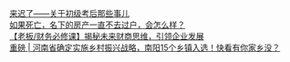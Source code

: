   
[来迟了——关于初级考后那些事儿](http://www.dianyue.me/archives/089/mfs9mg5so4wq2wi8/)  
[如果死亡，名下的房产一直不去过户，会怎么样？](http://www.dianyue.me/archives/253/9qe3gw5cqq6h7i5a/)  
[【老板/财务必修课】揭秘未来财商思维，引领企业发展](http://www.dianyue.me/archives/162/h3dr32e2ev6rzzgm/)  
[重磅 | 河南省确定实施乡村振兴战略，南阳15个乡镇入选！快看有你家乡没？](http://www.dianyue.me/archives/839/l0oepmoo6mcxg5sd/)
